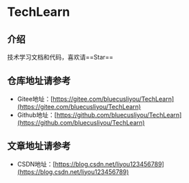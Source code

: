 # TechLearn

## 介绍
技术学习文档和代码，喜欢请==Star==

## 仓库地址请参考

- Gitee地址：[https://gitee.com/bluecusliyou/TechLearn](https://gitee.com/bluecusliyou/TechLearn)
- Github地址：[https://github.com/bluecusliyou/TechLearn](https://github.com/bluecusliyou/TechLearn)

## 文章地址请参考

- CSDN地址：[https://blog.csdn.net/liyou123456789](https://blog.csdn.net/liyou123456789)

